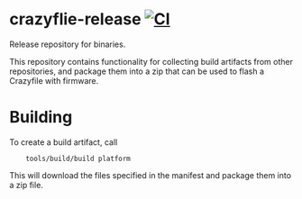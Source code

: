 # crazyflie-release [![CI](https://github.com/bitcraze/crazyflie-release/workflows/CI/badge.svg)](https://github.com/bitcraze/crazyflie-release/actions?query=workflow%3ACI)
Release repository for binaries.

This repository contains functionality for collecting build artifacts
from other repositories, and package them into a zip that can be used to flash
a Crazyfile with firmware.

# Building
To create a build artifact, call

        tools/build/build platform

This will download the files specified in the manifest and package them into
a zip file.

